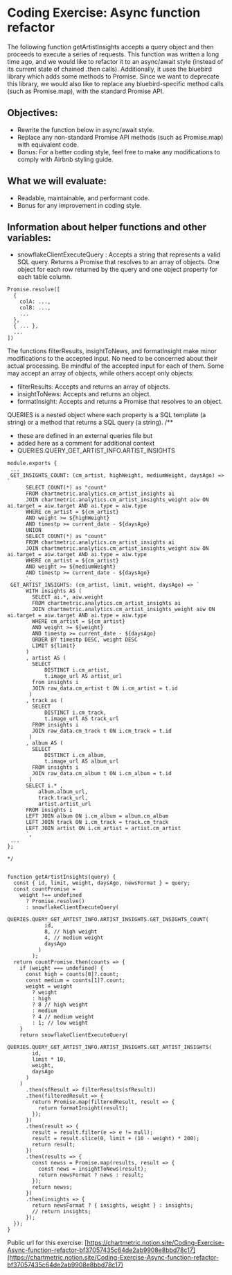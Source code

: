 # Coding Exercise: Async function refactor

The following function getArtistInsights accepts a query object and then proceeds to execute a series of requests.
This function was written a long time ago, and we would like to refactor it to an async/await style (instead of its current state of chained .then calls).
Additionally, it uses the bluebird library which adds some methods to Promise. Since we want to deprecate this library, we would also like to replace any bluebird-specific method calls (such as Promise.map), with the standard Promise API.

## Objectives:
* Rewrite the function below in async/await style.
* Replace any non-standard Promise API methods (such as Promise.map) with equivalent code.
* Bonus: For a better coding style, feel free to make any modifications to comply with Airbnb styling guide.

## What we will evaluate:
* Readable, maintainable, and performant code.
* Bonus for any improvement in coding style.

## Information about helper functions and other variables:
* snowflakeClientExecuteQuery : Accepts a string that represents a valid SQL query. Returns a Promise that resolves to an array of objects. One object for each row returned by the query and one object property for each table column.

```
Promise.resolve([
  {
    colA: ...,
    colB: ...,
    ...
  },
  { ... },
  ...
])
```

The functions filterResults, insightToNews, and formatInsight make minor modifications to the accepted input. No need to be concerned about their actual processing. Be mindful of the accepted input for each of them. Some may accept an array of objects, while others accept only objects:
* filterResults: Accepts and returns an array of objects.
* insightToNews: Accepts and returns an object.
* formatInsight: Accepts and returns a Promise that resolves to an object.

QUERIES is a nested object where each property is a SQL template (a string) or a method that returns a SQL query (a string).
/**
 * these are defined in an external queries file but 
 * added here as a comment for additional context
 * QUERIES.QUERY_GET_ARTIST_INFO.ARTIST_INSIGHTS

```
module.exports {
 ...
 GET_INSIGHTS_COUNT: (cm_artist, highWeight, mediumWeight, daysAgo) => `
      SELECT COUNT(*) as "count"
      FROM chartmetric.analytics.cm_artist_insights ai
      JOIN chartmetric.analytics.cm_artist_insights_weight aiw ON ai.target = aiw.target AND ai.type = aiw.type
      WHERE cm_artist = ${cm_artist}
      AND weight >= ${highWeight}
      AND timestp >= current_date - ${daysAgo}
      UNION
      SELECT COUNT(*) as "count"
      FROM chartmetric.analytics.cm_artist_insights ai
      JOIN chartmetric.analytics.cm_artist_insights_weight aiw ON ai.target = aiw.target AND ai.type = aiw.type
      WHERE cm_artist = ${cm_artist}
      AND weight >= ${mediumWeight}
      AND timestp >= current_date - ${daysAgo}
      `,
 GET_ARTIST_INSIGHTS: (cm_artist, limit, weight, daysAgo) => `
      WITH insights AS (
        SELECT ai.*, aiw.weight
        FROM chartmetric.analytics.cm_artist_insights ai
        JOIN chartmetric.analytics.cm_artist_insights_weight aiw ON ai.target = aiw.target AND ai.type = aiw.type
        WHERE cm_artist = ${cm_artist}
        AND weight >= ${weight}
        AND timestp >= current_date - ${daysAgo}
        ORDER BY timestp DESC, weight DESC
        LIMIT ${limit}
      )
      , artist AS (
        SELECT 
            DISTINCT i.cm_artist, 
            t.image_url AS artist_url
        from insights i
        JOIN raw_data.cm_artist t ON i.cm_artist = t.id
       )
      , track as (
        SELECT 
            DISTINCT i.cm_track, 
            t.image_url AS track_url
        FROM insights i
        JOIN raw_data.cm_track t ON i.cm_track = t.id
       )
      , album AS (
        SELECT 
            DISTINCT i.cm_album, 
            t.image_url AS album_url
        FROM insights i
        JOIN raw_data.cm_album t ON i.cm_album = t.id
       )
      SELECT i.* , 
          album.album_url, 
          track.track_url, 
          artist.artist_url
      FROM insights i
      LEFT JOIN album ON i.cm_album = album.cm_album
      LEFT JOIN track ON i.cm_track = track.cm_track
      LEFT JOIN artist ON i.cm_artist = artist.cm_artist
      `,
 ...
};

*/


function getArtistInsights(query) {
  const { id, limit, weight, daysAgo, newsFormat } = query;
  const countPromise =
    weight !== undefined
      ? Promise.resolve()
      : snowflakeClientExecuteQuery(
          QUERIES.QUERY_GET_ARTIST_INFO.ARTIST_INSIGHTS.GET_INSIGHTS_COUNT(
            id,
            8, // high weight
            4, // medium weight
            daysAgo
          )
        );
  return countPromise.then(counts => {
    if (weight === undefined) {
      const high = counts[0]?.count;
      const medium = counts[1]?.count;
      weight = weight
        ? weight
        : high
        ? 8 // high weight
        : medium
        ? 4 // medium weight
        : 1; // low weight
    }
    return snowflakeClientExecuteQuery(
      QUERIES.QUERY_GET_ARTIST_INFO.ARTIST_INSIGHTS.GET_ARTIST_INSIGHTS(
        id,
        limit * 10,
        weight,
        daysAgo
      )
    )
      .then(sfResult => filterResults(sfResult))
      .then(filteredResult => {
        return Promise.map(filteredResult, result => {
          return formatInsight(result);
        });
      })
      .then(result => {
        result = result.filter(e => e != null);
        result = result.slice(0, limit + (10 - weight) * 200);
        return result;
      })
      .then(results => {
        const newss = Promise.map(results, result => {
          const news = insightToNews(result);
          return newsFormat ? news : result;
        });
        return newss;
      })
      .then(insights => {
        return newsFormat ? { insights, weight } : insights;
        // return insights;
      });
  });
}
```

Public url for this exercise: [https://chartmetric.notion.site/Coding-Exercise-Async-function-refactor-bf37057435c64de2ab9908e8bbd78c17](https://chartmetric.notion.site/Coding-Exercise-Async-function-refactor-bf37057435c64de2ab9908e8bbd78c17)
